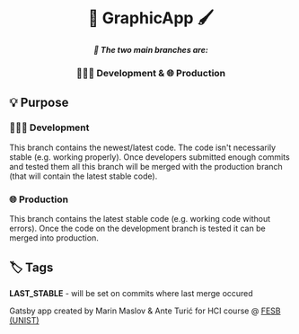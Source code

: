<h1 align="center">
  🎨 GraphicApp 🖌️
</h1>
<h5 align="center">
  📍 The two main branches are:
</h5>
<h3 align="center">
  👨🏼‍💻 Development & 🌐 Production
</h3>

## 💡 Purpose

### 👨🏼‍💻 Development

This branch contains the newest/latest code. The code isn't necessarily stable (e.g. working properly). Once developers submitted enough commits and tested them all this branch will be merged with the production branch (that will contain the latest stable code).

### 🌐 Production

This branch contains the latest stable code (e.g. working code without errors). Once the code on the development branch is tested it can be merged into production.

## 🏷️ Tags

**LAST_STABLE** - will be set on commits where last merge occured 

Gatsby app created by Marin Maslov & Ante Turić for HCI course @ [FESB (UNIST)](https://www.fesb.unist.hr/)
